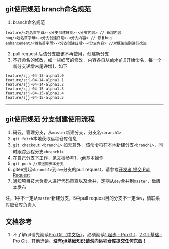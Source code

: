 git使用规范 branch命名规范
----
1. branch命名规范
```
feature/<姓名首字母>-<分支创建日期>-<分支内容> // 新增内容
bug/<姓名首字母>-<分支创建日期>-<分支内容> // 修复bug
enhancement/<姓名首字母>-<分支创建日期>-<分支内容> //对框架级别进行改进
```
2. pull request 后该分支应该不再使用，创建新分支
3. 不好命名的修改，如一些细节的修改，内容各自从alpha1.0开始命名，每一个新分支递增末尾递增1，如下
```
feature/zjj-04-13-alpha1.0
feature/zjj-04-14-alpha1.1
feature/zjj-04-14-alpha1.2
feature/zjj-04-15-alpha1.3
feature/zjj-04-15-alpha1.4
feature/zjj-04-15-alpha1.5
```

---
 
git使用规范 分支创建使用流程
----
1. 码云，管理分支，从`master`新建分支，分支名`<branch1>`
2. `git fetch`本地获取远程仓库信息
3. `git checkout <branch1>` 如无意外，该命令将在本地新建分支`<branch1>`，同时跟踪远程分支`<branch1>`
3. 在自己分支下工作，见文档参考1，git基本操作
4. `git push //推送同步本分支`
5. gitee提起`<branch1>`到`dev`分支的pull request，请参考[开发者 提交 Pull Request](https://gitee.com/help/articles/4304#article-header1)
6. 通知项目技术负责人进行代码审查以及合并，定期从`dev`合并到`master`，做版本发布

注，1中不一定从`master`新建分支，5中pull request目的分支不一定`dev`，请联系对应仓库负责人

文档参考
-------
1. 不了解git请先阅读[Pro Git（中文版）](http://git.oschina.net/progit/)，必须阅读[1 起步 - Pro Git](http://git.oschina.net/progit/1-%E8%B5%B7%E6%AD%A5.html)，[2 Git 基础 - Pro Git](http://git.oschina.net/progit/2-Git-%E5%9F%BA%E7%A1%80.html)，其他选读。**没有git基础知识请勿向远程仓库提交任何东西！**
